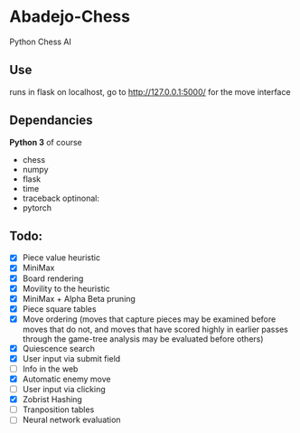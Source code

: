 # Abadejo-Chess
Python Chess AI

## Use

runs in flask on localhost, go to http://127.0.0.1:5000/ for the move interface

## Dependancies

**Python 3** of course

* chess
* numpy
* flask
* time
* traceback
optinonal:
* pytorch


## Todo:

- [x] Piece value heuristic
- [x] MiniMax
- [x] Board rendering
- [x] Movility to the heuristic
- [x] MiniMax + Alpha Beta pruning
- [x] Piece square tables
- [x] Move ordering (moves that capture pieces may be examined before moves that do not, and moves that have scored highly in earlier passes through the game-tree analysis may be evaluated before others)
- [x] Quiescence search
- [x] User input via submit field
- [ ] Info in the web
- [x] Automatic enemy move
- [ ] User input via clicking
- [x] Zobrist Hashing
- [ ] Tranposition tables
- [ ] Neural network evaluation
